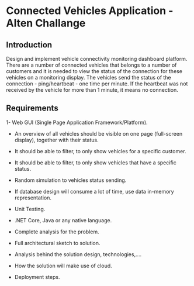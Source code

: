 # Connected Vehicles Application - Alten Challange

## Introduction

Design and implement vehicle connectivity monitoring dashboard platform. There are a number of connected vehicles that belongs to a number of customers and it is needed to view the status of the connection for these vehicles on a monitoring display. The vehicles send the status of the connection - ping/heartbeat - one time per minute. If the heartbeat was not received by the vehicle for more than 1 minute, it means no connection.

## Requirements

1- Web GUI (Single Page Application Framework/Platform).

   - An overview of all vehicles should be visible on one page (full-screen display), together with their status.

   - It should be able to filter, to only show vehicles for a specific customer.

   - It should be able to filter, to only show vehicles that have a specific status.

   - Random simulation to vehicles status sending.

   - If database design will consume a lot of time, use data in-memory representation.

   - Unit Testing.

   - .NET Core, Java or any native language.

   -  Complete analysis for the problem.

   -  Full architectural sketch to solution.

   - Analysis behind the solution design, technologies,....

   -  How the solution will make use of cloud.

   - Deployment steps.

